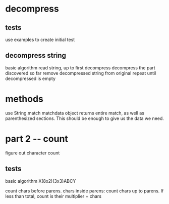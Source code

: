 # decompress #
## tests ##
use examples to create initial test

## decompress string ##
basic algorithm
read string, up to first decompress
decompress the part discovered so far
remove decompressed string from original
repeat until decompressed is empty

# methods #
use String.match
matchdata object returns entire match, as well as parenthesized 
sections.  This should be enough to give us the data we need.

# part 2 -- count #
figure out character count
## tests ##

basic algorithm
X(8x2)(3x3)ABCY

count chars before parens.
chars inside parens:
  count chars up to parens.  If less than total, count is their
  multiplier + chars 

